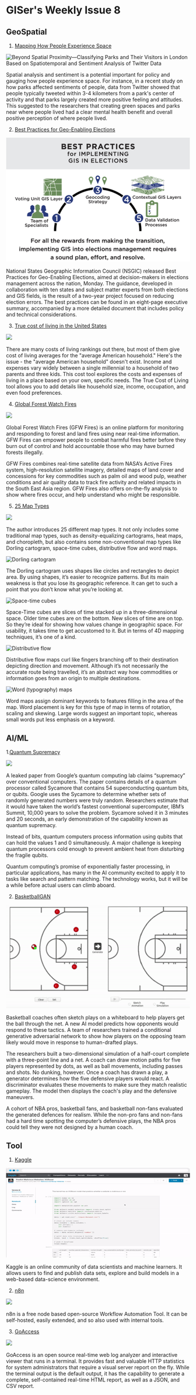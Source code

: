 # GISer's Weekly Issue 8

## GeoSpatial

1. [Mapping How People Experience Space](https://www.mdpi.com/2220-9964/7/9/378)

![Beyond Spatial Proximity—Classifying Parks and Their Visitors in London Based on Spatiotemporal and Sentiment Analysis of Twitter Data](https://cdn.shortpixel.ai/client/to_webp,q_lossy,ret_img,w_900/https://www.gislounge.com/wp-content/uploads/2019/04/park-tweets-gis.png)

Spatial analysis and sentiment is a potential important for policy and gauging how people experience space. For instance, in a recent study on how parks affected sentiments of people, data from Twitter showed that people typically tweeted within 3-4 kilometers from a park's center of activity and that parks largely created more positive feeling and attitudes. This suggested to the researchers that creating green spaces and parks near where people lived had a clear mental health benefit and overall positive perception of where people lived.

2. [Best Practices for Geo-Enabling Elections](https://nsgic.memberclicks.net/assets/docs/GEE/BestPractices-ES.pdf)

![](../images/issue-8-1.png)

National States Geographic Information Council (NSGIC) released Best Practices for Geo-Enabling Elections, aimed at decision-makers in elections management across the nation, Monday. The guidance, developed in collaboration with ten states and subject matter experts from both elections and GIS fields, is the result of a two-year project focused on reducing election errors. The best practices can be found in an eight-page executive summary, accompanied by a more detailed document that includes policy and technical considerations.

3. [True cost of living in the United States](https://howmuch.net/articles/true-cost-living)

![](https://howmuch.net/images/affordability-map-landing/anim-gif-desktop.gif)

There are many costs of living rankings out there, but most of them give cost of living averages for the "average American household." Here's the issue - the "average American household" doesn't exist. Income and expenses vary widely between a single millennial to a household of two parents and three kids. This cost tool explores the costs and expenses of living in a place based on your own, specific needs. The True Cost of Living tool allows you to add details like household size, income, occupation, and even food preferences.

4. [Global Forest Watch Fires](https://fires.globalforestwatch.org/map/)

![](https://www.industryabout.com/images/News_2019_03/Global-Forest-Fires.png)

Global Forest Watch Fires (GFW Fires) is an online platform for monitoring and responding to forest and land fires using near real-time information. GFW Fires can empower people to combat harmful fires better before they burn out of control and hold accountable those who may have burned forests illegally.

GFW Fires combines real-time satellite data from NASA’s Active Fires system, high-resolution satellite imagery, detailed maps of land cover and concessions for key commodities such as palm oil and wood pulp, weather conditions and air quality data to track fire activity and related impacts in the South East Asia region. GFW Fires also offers on-the-fly analysis to show where fires occur, and help understand who might be responsible.

5. [25 Map Types](https://gisgeography.com/map-types/)

![](https://gisgeography.com/wp-content/uploads/2019/04/Map-Types-Feature-0.png)

The author introduces 25 different map types. It not only includes some traditional map types, such as density-equalizing cartograms, heat maps, and choropleth, but also contains some non-conventional map types like Dorling cartogram, space-time cubes, distributive flow and word maps.

![Dorling cartogram](https://gisgeography.com/wp-content/uploads/2019/04/Dorling-Cartogram.png)

The Dorling cartogram uses shapes like circles and rectangles to depict area. By using shapes, it’s easier to recognize patterns. But its main weakness is that you lose its geographic reference. It can get to such a point that you don’t know what you’re looking at.

![Space-time cubes](https://gisgeography.com/wp-content/uploads/2019/04/Space-time-cubes.jpg)

Space-Time cubes are slices of time stacked up in a three-dimensional space. Older time cubes are on the bottom. New slices of time are on top. So they’re ideal for showing how values change in geographic space. For usability, it takes time to get accustomed to it. But in terms of 4D mapping techniques, it’s one of a kind.

![Distributive flow](https://gisgeography.com/wp-content/uploads/2019/04/Distributive-Flow.png)

Distributive flow maps curl like fingers branching off to their destination depicting direction and movement. Although it’s not necessarily the accurate route being travelled, it’s an abstract way how commodities or information goes from an origin to multiple destinations.

![Word (typography) maps](https://gisgeography.com/wp-content/uploads/2019/04/Word-Maps-0.png)

Word maps assign dominant keywords to features filling in the area of the map. Word placement is key for this type of map in terms of rotation, scaling and skewing. Large words suggest an important topic, whereas small words put less emphasis on a keyword.

## AI/ML

1.[Quantum Supremacy](https://www.newscientist.com/article/2217347-google-claims-it-has-finally-reached-quantum-supremacy/)

![](https://i.ytimg.com/vi/90U_SmKyfGI/maxresdefault.jpg)

A leaked paper from Google’s quantum computing lab claims “supremacy” over conventional computers. The paper contains details of a quantum processor called Sycamore that contains 54 superconducting quantum bits, or qubits. Google uses the Sycamore to determine whether sets of randomly generated numbers were truly random. Researchers estimate that it would have taken the world’s fastest conventional supercomputer, IBM’s Summit, 10,000 years to solve the problem. Sycamore solved it in 3 minutes and 20 seconds, an early demonstration of the capability known as quantum supremacy.

Instead of bits, quantum computers process information using qubits that can hold the values 1 and 0 simultaneously. A major challenge is keeping quantum processors cold enough to prevent ambient heat from disturbing the fragile qubits.

Quantum computing’s promise of exponentially faster processing, in particular applications, has many in the AI community excited to apply it to tasks like search and pattern matching. The technology works, but it will be a while before actual users can climb aboard.

2. [BasketballGAN](https://arxiv.org/pdf/1909.07088.pdf?utm_campaign=The%20Batch&utm_source=hs_email&utm_medium=email&utm_content=77587488&_hsenc=p2ANqtz--8nn6RgaOtfltEOYmbR3XOAwyNL-PBRk5PdbpzQepNBP8yxSlMCr7rw_FWnjIOgh-R0FOnwAmIBavml_wZ4cc_gYrp3w&_hsmi=77587488)

![](../images/issue-8-2.gif)

Basketball coaches often sketch plays on a whiteboard to help players get the ball through the net. A new AI model predicts how opponents would respond to these tactics. A team of researchers trained a conditional generative adversarial network to show how players on the opposing team likely would move in response to human-drafted plays.

The researchers built a two-dimensional simulation of a half-court complete with a three-point line and a net. A coach can draw motion paths for five players represented by dots, as well as ball movements, including passes and shots. No dunking, however. Once a coach has drawn a play, a generator determines how the five defensive players would react. A discriminator evaluates these movements to make sure they match realistic gameplay. The model then displays the coach's play and the defensive maneuvers.

A cohort of NBA pros, basketball fans, and basketball non-fans evaluated the generated defences for realism. While the non-pro fans and non-fans had a hard time spotting the computer’s defensive plays, the NBA pros could tell they were not designed by a human coach.

## Tool

1. [Kaggle](https://www.kaggle.com/)

![](../images/issue-8-3.gif)

Kaggle is an online community of data scientists and machine learners. It allows users to find and publish data sets, explore and build models in a web-based data-science environment.

2. [n8n](https://github.com/n8n-io/n8n)

![](https://raw.githubusercontent.com/n8n-io/n8n/master/docs/images/n8n-screenshot.png)

n8n is a free node based open-source Workflow Automation Tool. It can be self-hosted, easily extended, and so also used with internal tools.

3. [GoAccess](https://goaccess.io/)

![](https://goaccess.io/images/goaccess-dark-gray.png?20190828082924)

GoAccess is an open source real-time web log analyzer and interactive viewer that runs in a terminal. It provides fast and valuable HTTP statistics for system administrators that require a visual server report on the fly. While the terminal output is the default output, it has the capability to generate a complete, self-contained real-time HTML report, as well as a JSON, and CSV report.
